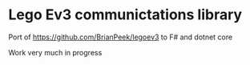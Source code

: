 # Lego Ev3 communictations library

Port of https://github.com/BrianPeek/legoev3 to F# and dotnet core

Work very much in progress 

